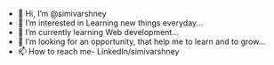 - 👋 Hi, I’m @simivarshney
- 👀 I’m interested in Learning new things everyday...
- 🌱 I’m currently learning Web development...
- 💞️ I’m looking for an opportunity, that help me to learn and to grow...
- 📫 How to reach me- LinkedIn/simivarshney

<!---simivarshney is a ✨ special ✨ repository because its `README.md` (this file) appears on your GitHub profile.
You can click the Preview link to take a look at your changes.
--->
